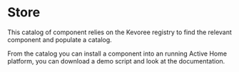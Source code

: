 # Store

This catalog of component relies on the Kevoree registry to find the relevant component and populate a catalog.

From the catalog you can install a component into an running Active Home platform, you can download a demo script
and look at the documentation.